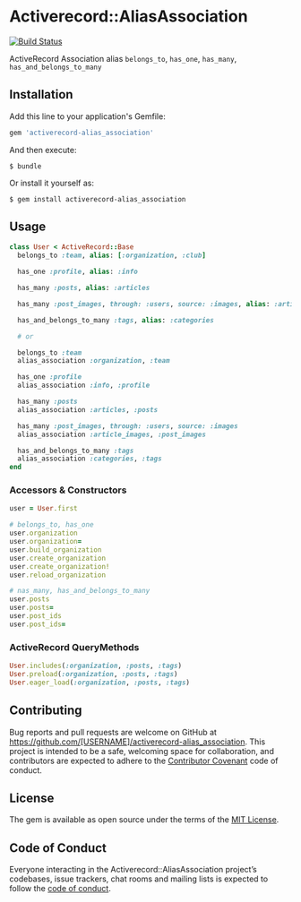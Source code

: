 # Activerecord::AliasAssociation

[![Build Status](https://travis-ci.org/Jun0kada/activerecord-alias_association.svg?branch=master)](https://travis-ci.org/Jun0kada/activerecord-alias_association)

ActiveRecord Association alias
`belongs_to`, `has_one`, `has_many`, `has_and_belongs_to_many`

## Installation

Add this line to your application's Gemfile:

```ruby
gem 'activerecord-alias_association'
```

And then execute:

    $ bundle

Or install it yourself as:

    $ gem install activerecord-alias_association

## Usage

```ruby
class User < ActiveRecord::Base
  belongs_to :team, alias: [:organization, :club]

  has_one :profile, alias: :info

  has_many :posts, alias: :articles

  has_many :post_images, through: :users, source: :images, alias: :article_images

  has_and_belongs_to_many :tags, alias: :categories

  # or

  belongs_to :team
  alias_association :organization, :team

  has_one :profile
  alias_association :info, :profile

  has_many :posts
  alias_association :articles, :posts

  has_many :post_images, through: :users, source: :images
  alias_association :article_images, :post_images

  has_and_belongs_to_many :tags
  alias_association :categories, :tags
end
```

### Accessors & Constructors

```ruby
user = User.first

# belongs_to, has_one
user.organization
user.organization=
user.build_organization
user.create_organization
user.create_organization!
user.reload_organization

# nas_many, has_and_belongs_to_many
user.posts
user.posts=
user.post_ids
user.post_ids=
```

### ActiveRecord QueryMethods

```ruby
User.includes(:organization, :posts, :tags)
User.preload(:organization, :posts, :tags)
User.eager_load(:organization, :posts, :tags)
```

## Contributing

Bug reports and pull requests are welcome on GitHub at https://github.com/[USERNAME]/activerecord-alias_association. This project is intended to be a safe, welcoming space for collaboration, and contributors are expected to adhere to the [Contributor Covenant](http://contributor-covenant.org) code of conduct.

## License

The gem is available as open source under the terms of the [MIT License](https://opensource.org/licenses/MIT).

## Code of Conduct

Everyone interacting in the Activerecord::AliasAssociation project’s codebases, issue trackers, chat rooms and mailing lists is expected to follow the [code of conduct](https://github.com/[USERNAME]/activerecord-alias_association/blob/master/CODE_OF_CONDUCT.md).
